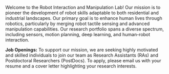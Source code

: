 ---
---
Welcome to the Robot Interaction and Manipulation Lab! Our mission is to pioneer the development of robot skills adaptable to both residential and industrial landscapes. Our primary goal is to enhance human lives through robotics, particularly by merging robot tactile sensing and advanced manipulation capabilities. Our research portfolio spans a diverse spectrum, including sensors, motion planning, deep learning, and human-robot interaction.

**Job Openings:** To support our mission, we are seeking highly motivated and skilled individuals to join our team as Research Assistants (RAs) and Postdoctoral Researchers (PostDocs). To apply, please email us with your resume and a cover letter highlighting your research interests.

